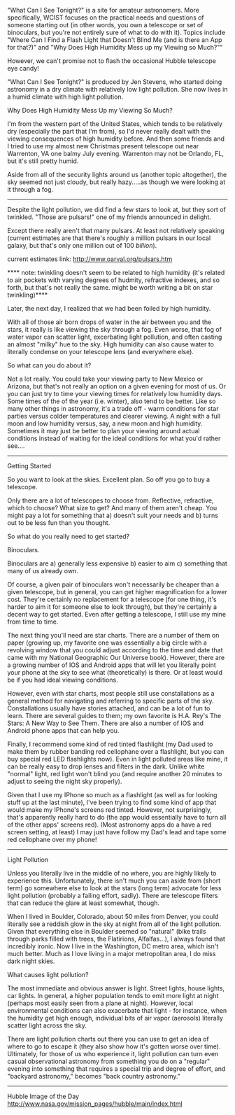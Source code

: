 
"What Can I See Tonight?" is a site for amateur astronomers. More specifically, WCIST focuses on the practical needs and questions of someone starting out (in other words, you own a telescope or set of binoculars, but you're not entirely sure of what to do with it). Topics include "Where Can I Find a Flash Light that Doesn't Blind Me (and is there an App for that?)" and "Why Does High Humidity Mess up my Viewing so Much?""

However, we can't promise not to flash the occasional Hubble telescope eye candy!

"What Can I See Tonight?" is produced by Jen Stevens, who started doing astronomy in a dry climate with relatively low light pollution. She now lives in a humid climate with high light pollution.




Why Does High Humidity Mess Up my Viewing So Much?

I'm from the western part of the United States, which tends to be relatively dry (especially the part that I'm from), so I'd never really dealt with the viewing consequences of high humidity before. And then some friends and I tried to use my almost new Christmas present telescope out near Warrenton, VA one balmy July evening. Warrenton may not be Orlando, FL, but it's still pretty humid.

Aside from all of the security lights around us (another topic altogether), the sky seemed not just cloudy, but really hazy.....as though we were looking at it through a fog.

******
Despite the light pollution, we did find a few stars to look at, but they sort of twinkled. "Those are pulsars!" one of my friends announced in delight.

Except there really aren't that many pulsars. At least not relatively speaking (current estimates are that there's roughly a million pulsars in our local galaxy, but that's only one million out of 100 <i>billion</i>).

current estimates link: http://www.oarval.org/pulsars.htm

**** note: twinkling doesn't seem to be related to high humidity (it's related to air pockets with varying degrees of hudmity, refractive indexes, and so forth, but that's not really the same. might be worth writing a bit on star twinkling)****

Later, the next day, I realized that we had been foiled by high humidity.

With all of those air born drops of water in the air between you and the stars, it really is like viewing the sky through a fog. Even worse, that fog of water vapor can scatter light, excerbating light pollution, and often casting an almost "milky" hue to the sky. High humidity can also cause water to literally condense on your telescope lens (and everywhere else).

So what can you do about it?

Not a lot really. You could take your viewing party to New Mexico or Arizona, but that's not really an option on a given evening for most of us. Or you can just try to time your viewing times for relatively low humidity days. Some times of the of the year (i.e. winter), also tend to be better. Like so many other things in astronomy, it's a trade off - warm conditions for star parties versus colder temperatures and clearer viewing. A night with a full moon and low humidity versus, say, a new moon and high humidity. Sometimes it may just be better to plan your viewing around actual conditions instead of waiting for the ideal conditions for what you'd rather see....

--------

Getting Started

So you want to look at the skies. Excellent plan. So off you go to buy a telescope.

Only there are a lot of telescopes to choose from. Reflective, refractive, which to choose? What size to get? And many of them aren't cheap. You might pay a lot for something that a) doesn't suit your needs and b) turns out to be less fun than you thought.

So what do you really need to get started?

Binoculars.

Binoculars are a) generally less expensive b) easier to aim c) something that many of us already own.

Of course, a given pair of binoculars won't necessarily be cheaper than a given telescope, but in general, you can get higher magnification for a lower cost. They're certainly no replacement for a telescope (for one thing, it's harder to aim it for someone else to look through), but they're certainly a decent way to get started. Even after getting a telescope, I still use my mine from time to time.

The next thing you'll need are star charts. There are a number of them on paper (growing up, my favorite one was essentially a big circle with a revolving window that you could adjust according to the time and date that came with my National Geographic Our Universe book). However, there are a growing number of IOS and Android apps that will let you literally point your phone at the sky to see what (theoretically) is there. Or at least would be if you had ideal viewing conditions.

However, even with star charts, most people still use constallations as a general method for navigating and referring to specific parts of the sky. Constallations usually have stories attached, and can be a lot of fun to learn. There are several guides to them; my own favorite is H.A. Rey's The Stars: A New Way to See Them. There are also a number of IOS and Android phone apps that can help you.

Finally, I recommend some kind of red tinted flashlight (my Dad used to make them by rubber banding red cellophane over a flashlight, but you can buy special red LED flashlights now). Even in light polluted areas like mine, it can be really easy to drop lenses and filters in the dark. Unlike white "normal" light, red light won't blind you (and require another 20 minutes to adjust to seeing the night sky properly).

Given that I use my IPhone so much as a flashlight (as well as for looking stuff up at the last minute), I've been trying to find some kind of app that would make my IPhone's screens red tinted. However, not surprisingly, that's apparently really hard to do (the app would essentially have to turn all of the other apps' screens red). (Most astronomy apps do a have a red screen setting, at least) I may just have follow my Dad's lead and tape some red cellophane over my phone!


---------

Light Pollution

Unless you literally live in the middle of no where, you are highly likely to experience this. Unfortunately, there isn't much you can aside from (short term) go somewhere else to look at the stars (long term) advocate for less light pollution (probably a failing effort, sadly). There are telescope filters that can reduce the glare at least somewhat, though.

When I lived in Boulder, Colorado, about 50 miles from Denver, you could literally see a reddish glow in the sky at night from all of the light pollution. Given that everything else in Boulder seemed so "natural" (bike trails through parks filled with trees, the Flatirions, Alfalfas...), I always found that incredibly ironic. Now I live in the Washington, DC metro area, which isn't much better. Much as I love living in a major metropolitan area, I do miss dark night skies.

What causes light pollution?

The most immediate and obvious answer is light. Street lights, house lights, car lights. In general, a higher population tends to emit more light at night (perhaps most easily seen from a plane at night). However, local environmental conditions can also exacerbate that light - for instance, when the humidity get high enough, individual bits of air vapor (aerosols) literally scatter light across the sky.

There are light pollution charts out there you can use to get an idea of where to go to escape it (they also show how it's gotten worse over time). Ultimately, for those of us who experience it, light pollution can turn even casual observational astronomy from something you do on a "regular" evening into something that requires a special trip and degree of effort, and "backyard astronomy," becomes "back country astronomy."  

----

Hubble Image of the Day
http://www.nasa.gov/mission_pages/hubble/main/index.html
